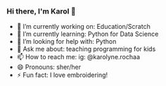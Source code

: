 ### Hi there, I'm Karol 👋



- 🔭 I’m currently working on: Education/Scratch
- 🌱 I’m currently learning: Python for Data Science
- 🤔 I’m looking for help with: Python
- 💬 Ask me about: teaching programming for kids
- 📫 How to reach me: ig: @karolyne.rochaa
- 😄 Pronouns: sher/her
- ⚡ Fun fact: I love embroidering! 
